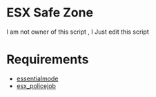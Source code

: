 # ESX Safe Zone

I am not owner of this script , I Just edit this script

# Requirements

- [essentialmode](https://github.com/kanersps/essentialmode)
- [esx_policejob](https://github.com/esx-framework/esx_policejob)
